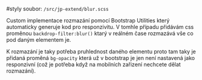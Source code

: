 #styly
soubor: `/src/jp-extend/blur.scss`

Custom implementace rozmazání pomocí Bootstrap Utilities který automaticky generuje kod pro responzivitu.
V tomhle případu přidávám css proměnou `backdrop-filter:blur()` ktarý v reálném čase rozmazává vše co pod daným elementem je. 

K rozmazání je taky potřeba pruhlednost daného elementu proto tam taky je přidaná proměná `bg-opacity` která už v bootstrap je jen není nastavená jako responzivní (což je potřeba když na mobilních zařizení nechcete dělat rozmazání).